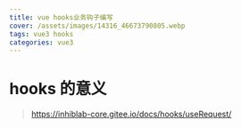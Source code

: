 ```yaml
---
title: vue hooks业务钩子编写
cover: /assets/images/14316_46673790805.webp
tags: vue3 hooks
categories: vue3
---
```



# hooks 的意义

> https://inhiblab-core.gitee.io/docs/hooks/useRequest/